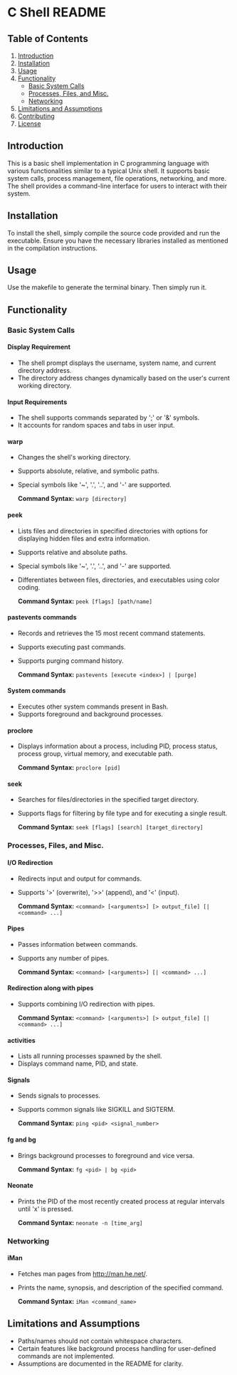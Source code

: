 # C Shell README

## Table of Contents
1. [Introduction](#introduction)
2. [Installation](#installation)
3. [Usage](#usage)
4. [Functionality](#functionality)
    - [Basic System Calls](#basic-system-calls)
    - [Processes, Files, and Misc.](#processes-files-and-misc)
    - [Networking](#networking)
5. [Limitations and Assumptions](#limitations-and-assumptions)
6. [Contributing](#contributing)
7. [License](#license)

## Introduction

This is a basic shell implementation in C programming language with various functionalities similar to a typical Unix shell. It supports basic system calls, process management, file operations, networking, and more. The shell provides a command-line interface for users to interact with their system.

## Installation

To install the shell, simply compile the source code provided and run the executable. Ensure you have the necessary libraries installed as mentioned in the compilation instructions.

## Usage

Use the makefile to generate the terminal binary. Then simply run it.

## Functionality

### Basic System Calls

#### Display Requirement
- The shell prompt displays the username, system name, and current directory address.
- The directory address changes dynamically based on the user's current working directory.

#### Input Requirements
- The shell supports commands separated by ';' or '&' symbols.
- It accounts for random spaces and tabs in user input.

#### warp
- Changes the shell's working directory.
- Supports absolute, relative, and symbolic paths.
- Special symbols like '~', '.', '..', and '-' are supported.

    **Command Syntax:** `warp [directory]`

#### peek
- Lists files and directories in specified directories with options for displaying hidden files and extra information.
- Supports relative and absolute paths.
- Special symbols like '~', '.', '..', and '-' are supported.
- Differentiates between files, directories, and executables using color coding.

    **Command Syntax:** `peek [flags] [path/name]`

#### pastevents commands
- Records and retrieves the 15 most recent command statements.
- Supports executing past commands.
- Supports purging command history.

    **Command Syntax:** `pastevents [execute <index>] | [purge]`

#### System commands
- Executes other system commands present in Bash.
- Supports foreground and background processes.

#### proclore
- Displays information about a process, including PID, process status, process group, virtual memory, and executable path.

    **Command Syntax:** `proclore [pid]`

#### seek
- Searches for files/directories in the specified target directory.
- Supports flags for filtering by file type and for executing a single result.

    **Command Syntax:** `seek [flags] [search] [target_directory]`

### Processes, Files, and Misc.

#### I/O Redirection
- Redirects input and output for commands.
- Supports '>' (overwrite), '>>' (append), and '<' (input).

    **Command Syntax:** `<command> [<arguments>] [> output_file] [| <command> ...]`

#### Pipes
- Passes information between commands.
- Supports any number of pipes.

    **Command Syntax:** `<command> [<arguments>] [| <command> ...]`

#### Redirection along with pipes
- Supports combining I/O redirection with pipes.

    **Command Syntax:** `<command> [<arguments>] [> output_file] [| <command> ...]`

#### activities
- Lists all running processes spawned by the shell.
- Displays command name, PID, and state.

#### Signals
- Sends signals to processes.
- Supports common signals like SIGKILL and SIGTERM.

    **Command Syntax:** `ping <pid> <signal_number>`

#### fg and bg
- Brings background processes to foreground and vice versa.

    **Command Syntax:** `fg <pid> | bg <pid>`

#### Neonate
- Prints the PID of the most recently created process at regular intervals until 'x' is pressed.

    **Command Syntax:** `neonate -n [time_arg]`

### Networking

#### iMan
- Fetches man pages from http://man.he.net/.
- Prints the name, synopsis, and description of the specified command.

    **Command Syntax:** `iMan <command_name>`

## Limitations and Assumptions

- Paths/names should not contain whitespace characters.
- Certain features like background process handling for user-defined commands are not implemented.
- Assumptions are documented in the README for clarity.


